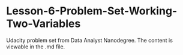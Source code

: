 # Lesson-6-Problem-Set-Working-Two-Variables

Udacity problem set from Data Analyst Nanodegree. The content is viewable in the .md file. 
